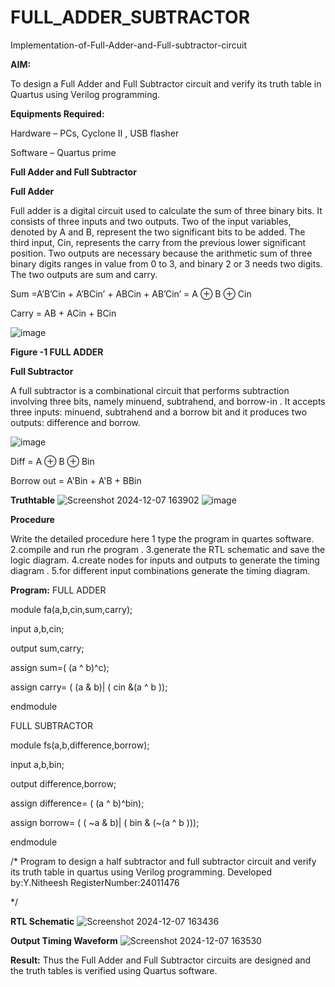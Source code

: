 # FULL_ADDER_SUBTRACTOR

Implementation-of-Full-Adder-and-Full-subtractor-circuit

**AIM:**

To design a Full Adder and Full Subtractor circuit and verify its truth table in Quartus using Verilog programming.

**Equipments Required:**

Hardware – PCs, Cyclone II , USB flasher

Software – Quartus prime

**Full Adder and Full Subtractor**

**Full Adder**

Full adder is a digital circuit used to calculate the sum of three binary bits. It consists of three inputs and two outputs. Two of the input variables, denoted by A and B, represent the two significant bits to be added. The third input, Cin, represents the carry from the previous lower significant position. Two outputs are necessary because the arithmetic sum of three binary digits ranges in value from 0 to 3, and binary 2 or 3 needs two digits. The two outputs are sum and carry.

Sum =A’B’Cin + A’BCin’ + ABCin + AB’Cin’ = A ⊕ B ⊕ Cin 

Carry = AB + ACin + BCin

![image](https://github.com/naavaneetha/FULL_ADDER_SUBTRACTOR/assets/154305477/0f30ba51-5ffb-4198-845f-18e054f675e7)

**Figure -1 FULL ADDER**

**Full Subtractor**

A full subtractor is a combinational circuit that performs subtraction involving three bits, namely minuend, subtrahend, and borrow-in . It accepts three inputs: minuend, subtrahend and a borrow bit and it produces two outputs: difference and borrow.

![image](https://github.com/naavaneetha/FULL_ADDER_SUBTRACTOR/assets/154305477/02b24f51-ab51-4304-9ad6-7b81ffc1ead5)

Diff = A ⊕ B ⊕ Bin 

Borrow out = A'Bin + A'B + BBin

**Truthtable**
![Screenshot 2024-12-07 163902](https://github.com/user-attachments/assets/c254ed41-b4ed-4e0c-b54b-99b768eb81e6)
![image](https://github.com/user-attachments/assets/6a464d0c-04ee-4034-a096-48bef1e5f483)


**Procedure**

Write the detailed procedure here
1 type the program in quartes software.
2.compile and run rhe program .
3.generate the RTL schematic and save the logic
 diagram.
4.create nodes for inputs and outputs to generate the timing diagram . 
5.for different input combinations generate the timing diagram.

**Program:**
FULL ADDER

module fa(a,b,cin,sum,carry);

input a,b,cin;

output sum,carry;

assign sum=( (a ^ b)^c);

assign carry= ( (a & b)| ( cin &(a ^ b ));

endmodule

FULL SUBTRACTOR

module fs(a,b,difference,borrow);

input a,b,bin;

output difference,borrow;

assign difference= ( (a ^ b)^bin);

assign borrow= ( ( ~a & b)| ( bin & (~(a ^ b )));

endmodule

/* Program to design a half subtractor and full subtractor circuit and verify its truth table in quartus using Verilog programming.
Developed by:Y.Nitheesh 
RegisterNumber:24011476

*/

**RTL Schematic**
![Screenshot 2024-12-07 163436](https://github.com/user-attachments/assets/18f344ca-ae6e-46be-a005-ac6ac593256e)


**Output Timing Waveform**
![Screenshot 2024-12-07 163530](https://github.com/user-attachments/assets/64cdbf76-80dd-4b03-b04c-3e65c3a74445)

**Result:**
Thus the Full Adder and Full Subtractor circuits are designed and the truth tables is
 verified using Quartus software.



